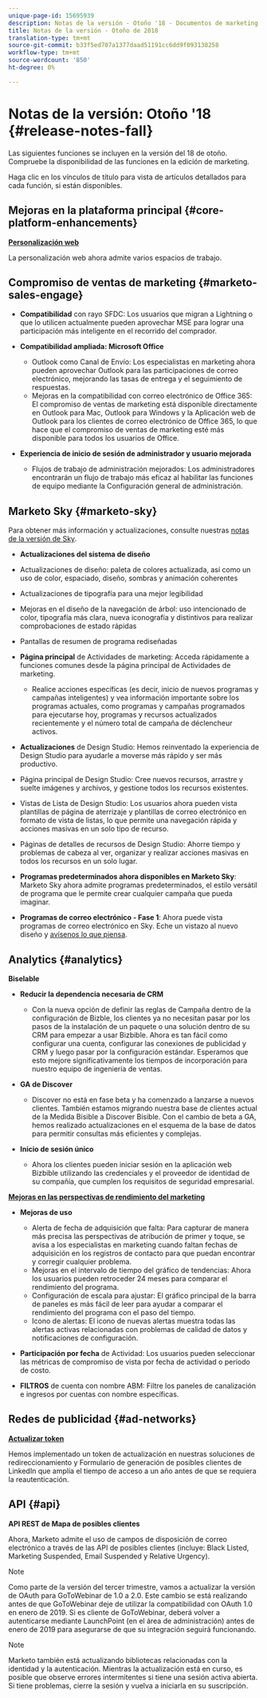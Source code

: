 ```yaml
---
unique-page-id: 15695939
description: Notas de la versión - Otoño '18 - Documentos de marketing - Documentación del producto
title: Notas de la versión - Otoño de 2018
translation-type: tm+mt
source-git-commit: b33f5ed707a1377daad51191cc6dd9f093138258
workflow-type: tm+mt
source-wordcount: '850'
ht-degree: 0%

---
```



# Notas de la versión: Otoño &#39;18 {#release-notes-fall}

Las siguientes funciones se incluyen en la versión del 18 de otoño. Compruebe la disponibilidad de las funciones en la edición de marketing.

Haga clic en los vínculos de título para vista de artículos detallados para cada función, si están disponibles.

## Mejoras en la plataforma principal {#core-platform-enhancements}

**[Personalización web](/help/marketo/product-docs/web-personalization/getting-started/workspaces-in-web-personalization.md)**

La personalización web ahora admite varios espacios de trabajo.

## Compromiso de ventas de marketing {#marketo-sales-engage}

* **Compatibilidad** con rayo SFDC: Los usuarios que migran a Lightning o que lo utilicen actualmente pueden aprovechar MSE para lograr una participación más inteligente en el recorrido del comprador.

* **Compatibilidad ampliada: Microsoft Office**

   * Outlook como Canal de Envío: Los especialistas en marketing ahora pueden aprovechar Outlook para las participaciones de correo electrónico, mejorando las tasas de entrega y el seguimiento de respuestas.
   * Mejoras en la compatibilidad con correo electrónico de Office 365: El compromiso de ventas de marketing está disponible directamente en Outlook para Mac, Outlook para Windows y la Aplicación web de Outlook para los clientes de correo electrónico de Office 365, lo que hace que el compromiso de ventas de marketing esté más disponible para todos los usuarios de Office.

* **Experiencia de inicio de sesión de administrador y usuario mejorada**

   * Flujos de trabajo de administración mejorados: Los administradores encontrarán un flujo de trabajo más eficaz al habilitar las funciones de equipo mediante la Configuración general de administración.

## Marketo Sky {#marketo-sky}

Para obtener más información y actualizaciones, consulte nuestras [notas de la versión de Sky](https://help.marketo.com).

* **Actualizaciones del sistema de diseño**

* Actualizaciones de diseño: paleta de colores actualizada, así como un uso de color, espaciado, diseño, sombras y animación coherentes
* Actualizaciones de tipografía para una mejor legibilidad
* Mejoras en el diseño de la navegación de árbol: uso intencionado de color, tipografía más clara, nueva iconografía y distintivos para realizar comprobaciones de estado rápidas
* Pantallas de resumen de programa rediseñadas

* **Página principal** de Actividades de marketing: Acceda rápidamente a funciones comunes desde la página principal de Actividades de marketing.

   * Realice acciones específicas (es decir, inicio de nuevos programas y campañas inteligentes) y vea información importante sobre los programas actuales, como programas y campañas programados para ejecutarse hoy, programas y recursos actualizados recientemente y el número total de campaña de déclencheur activos.

* **Actualizaciones** de Design Studio: Hemos reinventado la experiencia de Design Studio para ayudarle a moverse más rápido y ser más productivo.
* Página principal de Design Studio: Cree nuevos recursos, arrastre y suelte imágenes y archivos, y gestione todos los recursos existentes.
* Vistas de Lista de Design Studio: Los usuarios ahora pueden vista plantillas de página de aterrizaje y plantillas de correo electrónico en formato de vista de listas, lo que permite una navegación rápida y acciones masivas en un solo tipo de recurso.
* Páginas de detalles de recursos de Design Studio: Ahorre tiempo y problemas de cabeza al ver, organizar y realizar acciones masivas en todos los recursos en un solo lugar.
* **Programas predeterminados ahora disponibles en Marketo Sky**: Marketo Sky ahora admite programas predeterminados, el estilo versátil de programa que le permite crear cualquier campaña que pueda imaginar.
* **Programas de correo electrónico - Fase 1**: Ahora puede vista programas de correo electrónico en Sky. Eche un vistazo al nuevo diseño y [avísenos lo que piensa](https://go.marketo.com/NextGenUX---USA---Apr-2018-fcp_Landing-Page-Feedback.html).

## Analytics {#analytics}

**Biselable**

* **Reducir la dependencia necesaria de CRM**

   * Con la nueva opción de definir las reglas de Campaña dentro de la configuración de Bizble, los clientes ya no necesitan pasar por los pasos de la instalación de un paquete o una solución dentro de su CRM para empezar a usar Bizbible. Ahora es tan fácil como configurar una cuenta, configurar las conexiones de publicidad y CRM y luego pasar por la configuración estándar. Esperamos que esto mejore significativamente los tiempos de incorporación para nuestro equipo de ingeniería de ventas.

* **GA de Discover**

   * Discover no está en fase beta y ha comenzado a lanzarse a nuevos clientes. También estamos migrando nuestra base de clientes actual de la Medida Bisible a Discover Bisible. Con el cambio de beta a GA, hemos realizado actualizaciones en el esquema de la base de datos para permitir consultas más eficientes y complejas.

* **Inicio de sesión único**

   * Ahora los clientes pueden iniciar sesión en la aplicación web Bizbible utilizando las credenciales y el proveedor de identidad de su compañía, que cumplen los requisitos de seguridad empresarial.

**[Mejoras en las perspectivas de rendimiento del marketing](/help/marketo/product-docs/reporting/performance-insights/performance-insights-overview.md)**

* **Mejoras de uso**

   * Alerta de fecha de adquisición que falta: Para capturar de manera más precisa las perspectivas de atribución de primer y toque, se avisa a los especialistas en marketing cuando faltan fechas de adquisición en los registros de contacto para que puedan encontrar y corregir cualquier problema.
   * Mejoras en el intervalo de tiempo del gráfico de tendencias: Ahora los usuarios pueden retroceder 24 meses para comparar el rendimiento del programa.
   * Configuración de escala para ajustar: El gráfico principal de la barra de paneles es más fácil de leer para ayudar a comparar el rendimiento del programa con el paso del tiempo.
   * Icono de alertas: El icono de nuevas alertas muestra todas las alertas activas relacionadas con problemas de calidad de datos y notificaciones de configuración.

* **Participación por fecha** de Actividad: Los usuarios pueden seleccionar las métricas de compromiso de vista por fecha de actividad o período de costo.
* **FILTROS** de cuenta con nombre ABM: Filtre los paneles de canalización e ingresos por cuentas con nombre específicas.

## Redes de publicidad {#ad-networks}

**[Actualizar token](/help/marketo/product-docs/demand-generation/social/social-functions/set-up-linkedin-lead-gen-forms.md)**

Hemos implementado un token de actualización en nuestras soluciones de redireccionamiento y Formulario de generación de posibles clientes de LinkedIn que amplía el tiempo de acceso a un año antes de que se requiera la reautenticación.

## API {#api}

**API REST de Mapa de posibles clientes**

Ahora, Marketo admite el uso de campos de disposición de correo electrónico a través de las API de posibles clientes (incluye: Black Listed, Marketing Suspended, Email Suspended y Relative Urgency).

>[!NOTE]
>
>Como parte de la versión del tercer trimestre, vamos a actualizar la versión de OAuth para GoToWebinar de 1.0 a 2.0. Este cambio se está realizando antes de que GoToWebinar deje de utilizar la compatibilidad con OAuth 1.0 en enero de 2019. Si es cliente de GoToWebinar, deberá volver a autenticarse mediante LaunchPoint (en el área de administración) antes de enero de 2019 para asegurarse de que su integración seguirá funcionando.

>[!NOTE]
>
>Marketo también está actualizando bibliotecas relacionadas con la identidad y la autenticación. Mientras la actualización está en curso, es posible que observe errores intermitentes si tiene una sesión activa abierta. Si tiene problemas, cierre la sesión y vuelva a iniciarla en su suscripción.
